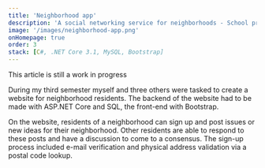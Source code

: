 ```yaml
---
title: 'Neighborhood app'
description: 'A social networking service for neighborhoods - School project'
image: '/images/neighborhood-app.png'
onHomepage: true
order: 3
stack: [C#, .NET Core 3.1, MySQL, Bootstrap]
---
```


This article is still a work in progress

During my third semester myself and three others were tasked to create a website for neighborhood residents. The backend of the website had to be made with ASP.NET Core and SQL, the front-end with Bootstrap.

On the website, residents of a neighborhood can sign up and post issues or new ideas for their neighborhood. Other residents are able to respond to these posts and have a discussion to come to a consensus. The sign-up process included e-mail verification and physical address validation via a postal code lookup.
